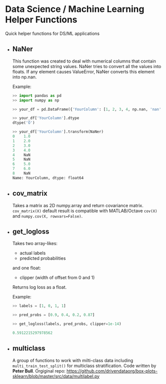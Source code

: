 # Data Science / Machine Learning Helper Functions
Quick helper functions for DS/ML applications

* ## NaNer
  This function was created to deal with numerical columns that contain some unexpected string values. 
  NaNer tries to convert all the values into floats. If any element causes ValueError, NaNer converts this element into np.nan.
  
  Example:
  ```python
  >> import pandas as pd
  >> import numpy as np
  
  >> your_df = pd.DataFrame({'YourColumn': [1, 2, 3, 4, np.nan, 'nan', 5, 6, 'unknown']})
  
  >> your_df['YourColumn'].dtype
  dtype('O')
  
  >> your_df['YourColumn'].transform(NaNer)
  0    1.0
  1    2.0
  2    3.0
  3    4.0
  4    NaN
  5    NaN
  6    5.0
  7    6.0
  8    NaN
  Name: YourColumn, dtype: float64
  ```
  
* ## cov_matrix
  Takes a matrix as 2D numpy.array and return covariance matrix. ```cov_matrix(X)``` default result is compatible with MATLAB/Octave ```cov(X)``` and ```numpy.cov(X, rowvars=False)```.
  
* ## get_logloss
  Takes two array-likes: 
    * actual labels 
    * predicted probabilities
    
  and one float:
    * clipper (width of offset from 0 and 1)
    
  Returns log loss as a float.
 
 
  Example:
  ```python
  >> labels = [1, 0, 1, 1]
  
  >> pred_probs = [0.9, 0.4, 0.2, 0.87]

  >> get_logloss(labels, pred_probs, clipper=1e-14)

  0.5912215297978562
  ```
  
* ## multiclass
  A group of functions to work with milti-class data including ```multi_train_test_split()``` for multiclass stratification.
  Code written by **Peter Bull**. Orgiginal repo: https://github.com/drivendataorg/box-plots-sklearn/blob/master/src/data/multilabel.py
